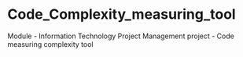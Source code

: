 # Code_Complexity_measuring_tool
Module - Information Technology Project Management
project - Code measuring complexity tool 

 
